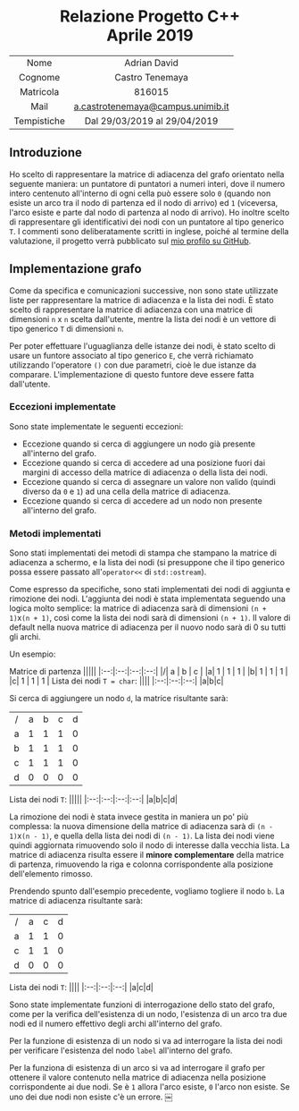 <style> table { width: 100% } </style>
# <center>Relazione Progetto C++ <br /> Aprile 2019 </center>

|||
|:--:|:--:|
| Nome |        Adrian David |
| Cognome |     Castro Tenemaya |
| Matricola |   816015 |
| Mail |        a.castrotenemaya@campus.unimib.it |
| Tempistiche | Dal 29/03/2019 al 29/04/2019 |

## Introduzione

Ho scelto di rappresentare la matrice di adiacenza del grafo orientato nella seguente maniera: un puntatore di puntatori a numeri interi, dove il numero intero centenuto all'interno di ogni cella può essere solo `0` (quando non esiste un arco tra il nodo di partenza ed il nodo di arrivo) ed `1` (viceversa, l'arco esiste e parte dal nodo di partenza al nodo di arrivo).
Ho inoltre scelto di rappresentare gli identificativi dei nodi con un puntatore al tipo generico `T`.
I commenti sono deliberatamente scritti in inglese, poiché al termine della valutazione, il progetto verrà pubblicato sul [mio profilo su GitHub](https://github.com/IAL32/oriented-graph-unimib).

## Implementazione grafo

Come da specifica e comunicazioni successive, non sono state utilizzate liste per rappresentare la matrice di adiacenza e la lista dei nodi.
È stato scelto di rappresentare la matrice di adiacenza con una matrice di dimensioni `n` x `n` scelta dall'utente, mentre la lista dei nodi è un vettore di tipo generico `T` di dimensioni `n`.

Per poter effettuare l'uguaglianza delle istanze dei nodi, è stato scelto di usare un funtore associato al tipo generico `E`, che verrà richiamato utilizzando l'operatore `()` con due parametri, cioè le due istanze da comparare. L'implementazione di questo funtore deve essere fatta dall'utente.

### Eccezioni implementate

Sono state implementate le seguenti eccezioni:
- Eccezione quando si cerca di aggiungere un nodo già presente all'interno del grafo.
- Eccezione quando si cerca di accedere ad una posizione fuori dai margini di accesso della matrice di adiacenza o della lista dei nodi.
- Eccezione quando si cerca di assegnare un valore non valido (quindi diverso da `0` e `1`) ad una cella della matrice di adiacenza.
- Eccezione quando si cerca di accedere ad un nodo non presente all'interno del grafo.

### Metodi implementati

Sono stati implementati dei metodi di stampa che stampano la matrice di adiacenza a schermo, e la lista dei nodi (si presuppone che il tipo generico possa essere passato all'`operator<<` di `std::ostream`).

Come espresso da specifiche, sono stati implementati dei nodi di aggiunta e rimozione dei nodi.
L'aggiunta dei nodi è stata implementata seguendo una logica molto semplice: la matrice di adiacenza sarà di dimensioni `(n + 1)`x`(n + 1)`, così come la lista dei nodi sarà di dimensioni `(n + 1)`.
Il valore di default nella nuova matrice di adiacenza per il nuovo nodo sarà di 0 su tutti gli archi.

Un esempio:

Matrice di partenza
|||||
|:--:|:--:|:--:|:--:|
|/| a | b | c |
|a| 1 | 1 | 1 |
|b| 1 | 1 | 1 |
|c| 1 | 1 | 1 |
Lista dei nodi `T = char`:
||||
|:--:|:--:|:--:|
|a|b|c|

Si cerca di aggiungere un nodo `d`, la matrice risultante sarà:

||||||
|:--:|:--:|:--:|:--:|:--:|
|/| a | b | c | d |
|a| 1 | 1 | 1 | 0 |
|b| 1 | 1 | 1 | 0 |
|c| 1 | 1 | 1 | 0 |
|d| 0 | 0 | 0 | 0 |

Lista dei nodi `T`:
|||||
|:--:|:--:|:--:|:--:|
|a|b|c|d|

La rimozione dei nodi è stata invece gestita in maniera un po' più complessa: la nuova dimensione della matrice di adiacenza sarà di `(n - 1)`x`(n - 1)`, e quella della lista dei nodi di `(n - 1)`. La lista dei nodi viene quindi aggiornata rimuovendo solo il nodo di interesse dalla vecchia lista. La matrice di adiacenza risulta essere il **minore complementare** della matrice di partenza, rimuovendo la riga e colonna corrispondente alla posizione dell'elemento rimosso.

Prendendo spunto dall'esempio precedente, vogliamo togliere il nodo `b`. La matrice di adiacenza risultante sarà:

|||||
|:--:|:--:|:--:|:--:|
|/| a | c | d |
|a| 1 | 1 | 0 |
|c| 1 | 1 | 0 |
|d| 0 | 0 | 0 |

Lista dei nodi `T`:
||||
|:--:|:--:|:--:|
|a|c|d|

Sono state implementate funzioni di interrogazione dello stato del grafo, come per la verifica dell'esistenza di un nodo, l'esistenza di un arco tra due nodi ed il numero effettivo degli archi all'interno del grafo.

Per la funzione di esistenza di un nodo si va ad interrogare la lista dei nodi per verificare l'esistenza del nodo `label` all'interno del grafo.

Per la funziona di esistenza di un arco si va ad interrogare il grafo per ottenere il valore contenuto nella matrice di adiacenza nella posizione corrispondente ai due nodi. Se è `1` allora l'arco esiste, `0` l'arco non esiste. Se uno dei due nodi non esiste c'è un errore.
￼
